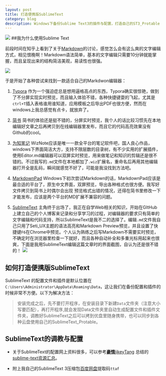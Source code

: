 ```yaml
---
layout: post
title: 打造便携版SublimeText
category: blog
description: Windows下备份Sublime Text3的插件与配置，打造自己的ST3_Protable
---
```

![](http://7xrabv.com1.z0.glb.clouddn.com/sublime-text.png)
##我为什么使用Sublime Text

前段时间在知乎上看到了关于[Markdown](https://www.zhihu.com/topic/19590742)的讨论，感觉怎么会有这么爽的文字编辑方式，相见恨晚啊！Markdown语法简单，基本的文字编辑只需要10分钟就能掌握，而且呈现出来的结构简洁美观，易读性也很强。

![](http://7xrabv.com1.z0.glb.clouddn.com/md.jpg)

于是开始了各种尝试来找到一款适合自己的Markdwon编辑器：

1. [Typora](http://sspai.com/30292) 作为一个强迫症总是想用逼格高点的东西，Typora确实很惊艳，做到了不分屏实现实时预览，而且输入体验不错，各种快捷键耍的飞起，尤其是`ctrl+T`插入表格谁用谁知道，应用模板之后导出PDF也很方便，然而在windows上我总感觉有点卡，就放弃了。

2. [简书](http://www.jianshu.com/users/5bab746a7eb5/latest_articles) 简书的体验还是挺不错的，分屏实时预览，我个人的话比较习惯先在本地编辑好文章之后再拷贝到在线编辑器里发布，而且它的代码高亮效果没有Github的cool。

3. [为知笔记](http://www.wiz.cn/download.html) WizNote应该是唯一一款全平台的笔记软件吧，国人良心作品，windows下界面简洁大方，支持不限层数的目录树，有不少实用的扩展插件，使用Editor.md编辑器可以双屏实时预览，用来做笔记和知识的剪辑还是很不错的。不过我写的`.md`文件在本地都加了`.wiz`扩展名，重命名后再用其他编辑器打开全是乱码，瞬间就感觉不好了，可能是我没找到方法吧。

4. [MarkdownPad](http://www.markdownpad.com/) Windows下初次尝试Markdown的话，MarkdownPad应该是最合适的平台了，原生中文界面，双屏预览，导出各种格式也很方便。我写好文件拷贝到简书上时偶尔会出现
预览格式出错的情况，还得在简书里修改一下才能发布，应该是两个平台的MD扩展不兼容的问题。

5. [SublimeText](http://www.sublimetext.com/) 主角终于出场了，我正在自学Web相关的知识，开始在GItHub上建立自己的个人博客来记录和分享学习的过程，对编辑器的要求只有简单的文字编辑和代码支持，所以SublimeText是我不二的选择了。编辑`.md`文件我自己只用了Seti_UX主题的语法高亮和Markdown Preview预览，并且设置了快捷键`F6`在Chrome中预览。个人认为熟练之后写Markdown不需要实时预览，不确定时在浏览器里检查一下就好，而且各种自动补全和多重光标用起来也很爽，下面是我用SublimeText编辑这篇文章时的界面截图，自认为还是很不错的！
![](http://7xrabv.com1.z0.glb.clouddn.com/edit.jpg)

## 如何打造便携版SublimeText

SublimeText 的配置文件和插件是默认位置在`C:\Users\Administrator\AppData\Roaming\Data`，这让我们在备份配置和插件的时候非常不方便。以下为解决方法：

> 安装完成之后，先不要打开程序，在安装目录下新建`Data`文件夹（注意大小写要匹配），再打开程序,就会发现Data文件夹里自动生成配置文件和插件文件夹，调教好SublimeText之后可以拷到优盘里随身携带，也可以同步到各种云盘使用自己的SublimeText_Protable。

## SublimeText的调教与配置

* 关于SublimeText的配置网上资料很多，可以参考[**豪情**jikeyTang](https://github.com/jikeytang)
总结的[sublime-text资源汇总](https://github.com/jikeytang/sublime-text)。

* 附上我自己的SublimeText 3压缩包[百度网盘](http://pan.baidu.com/s/1sjSPowH)提取码`ttaf`
